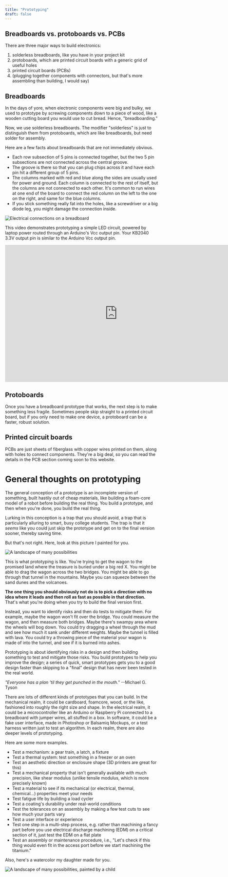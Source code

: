 ```yaml
---
title: "Prototyping"
draft: false
---
```

## Breadboards vs. protoboards vs. PCBs

There are three major ways to build electronics:

1. solderless breadboards, like you have in your project kit
2. protoboards, which are printed circuit boards with a generic grid of useful holes
3. printed circuit boards (PCBs)
4. (plugging together components with connectors, but that's more assembling than building, I would say)

## Breadboards

In the days of yore, when electronic components were big and bulky, we used to prototype by screwing components down to a piece of wood, like a wooden cutting board you would use to cut bread. Hence, "breadboarding."

Now, we use solderless breadboards. The modifier "solderless" is just to distinguish them from protoboards, which are like breadboards, but need solder for assembly.

Here are a few facts about breadboards that are not immediately obvious.

* Each row subsection of 5 pins is connected together, but the two 5 pin subsections are not connected across the central groove.
* The groove is there so that you can plug chips across it and have each pin hit a different group of 5 pins.
* The columns marked with red and blue along the sides are usually used for power and ground. Each column is connected to the rest of itself, but the columns are not connected to each other. It's common to run wires at one end of the board to connect the red column on the left to the one on the right, and same for the blue columns.
* If you stick something really fat into the holes, like a screwdriver or a big diode leg, you might damage the connection inside.


![Electrical connections on a breadboard](/img/breadboard-diagram.jpg)

This video demonstrates prototyping a simple LED circuit, powered by laptop power routed through an Arduino's Vcc output pin. Your KB2040 3.3V output pin is similar to the Arduino Vcc output pin.

<iframe id="kaltura_player" src="https://cdnapisec.kaltura.com/p/1813261/sp/181326100/embedIframeJs/uiconf_id/26203331/partner_id/1813261?iframeembed=true&playerId=kaltura_player&entry_id=1_zybv6wk2&flashvars[streamerType]=auto&amp;flashvars[localizationCode]=en&amp;flashvars[leadWithHTML5]=true&amp;flashvars[sideBarContainer.plugin]=true&amp;flashvars[sideBarContainer.position]=left&amp;flashvars[sideBarContainer.clickToClose]=true&amp;flashvars[chapters.plugin]=true&amp;flashvars[chapters.layout]=vertical&amp;flashvars[chapters.thumbnailRotator]=false&amp;flashvars[streamSelector.plugin]=true&amp;flashvars[EmbedPlayer.SpinnerTarget]=videoHolder&amp;flashvars[dualScreen.plugin]=true&amp;flashvars[Kaltura.addCrossoriginToIframe]=true&amp;&wid=1_owy3aagq" width="736" height="450" allowfullscreen webkitallowfullscreen mozAllowFullScreen allow="autoplay *; fullscreen *; encrypted-media *" sandbox="allow-forms allow-same-origin allow-scripts allow-top-navigation allow-pointer-lock allow-popups allow-modals allow-orientation-lock allow-popups-to-escape-sandbox allow-presentation allow-top-navigation-by-user-activation" frameborder="0" title="Kaltura Player"></iframe>


## Protoboards

Once you have a breadboard prototype that works, the next step is to make something less fragile. Sometimes people skip straight to a printed circuit board, but if you only need to make one device, a protoboard can be a faster, robust solution.

## Printed circuit boards 

PCBs are just sheets of fiberglass with copper wires printed on them, along with holes to connect components. They're a big deal, so you can read the details in the PCB section coming soon to this website. 

# General thoughts on prototyping

The general conception of a prototype is an incomplete version of something, built hastily out of cheap materials, like building a foam-core model of a robot before building the real thing. You build a prototype, and then when you're done, you build the real thing.

Lurking in this conception is a trap that you should avoid, a trap that is particularly alluring to smart, busy college students. The trap is that it _seems_ like you could just skip the prototype and get on to the final version sooner, thereby saving time.

But that's not right. Here, look at this picture I painted for you.

![A landscape of many possibilities](/img/prototyping-watercolor.jpg)

This is what prototyping is like. You're trying to get the wagon to the promised land where the treasure is buried under a big red X. You might be able to drag the wagon across the two bridges. You might be able to go through that tunnel in the mountains. Maybe you can squeeze between the sand dunes and the volcanoes.

**The one thing you should obviously not do is to pick a direction with no idea where it leads and then roll as fast as possible in that direction.** That's what you're doing when you try to build the final version first.

Instead, you want to identify risks and then do tests to mitigate them. For example, maybe the wagon won't fit over the bridge. You could measure the wagon, and then measure both bridges. Maybe there's swampy area where the wheels will bog down. You could try dragging a wheel through the mud and see how much it sank under different weights. Maybe the tunnel is filled with lava. You could try a throwing piece of the material your wagon is made of into the tunnel, and see if it is burned into ashes.

Prototyping is about identifying risks in a design and then building something to test and mitigate those risks. You build prototypes to help you improve the design; a series of quick, smart prototypes gets you to a good design faster than skipping to a "final" design that has never been tested in the real world.

_"Everyone has a plan 'til they get punched in the mouth."_ --Michael G. Tyson

There are lots of different kinds of prototypes that you can build. In the mechanical realm, it could be cardboard, foamcore, wood, or the like, fashioned into roughly the right size and shape. In the electrical realm, it could be a microcontroller like an Arduino or Raspberry Pi connected to a breadboard with jumper wires, all stuffed in a box. In software, it could be a fake user interface, made in Photoshop or Balsamiq Mockups, or a test harness written just to test an algorithm. In each realm, there are also deeper levels of prototyping.

Here are some more examples.

*   Test a mechanism: a gear train, a latch, a fixture
*   Test a thermal system: test something in a freezer or an oven
*   Test an aesthetic direction or enclosure shape (3D printers are great for this)
*   Test a mechanical property that isn't generally available with much precision, like shear modulus (unlike tensile modulus, which is more precisely known)
*   Test a material to see if its mechanical (or electrical, thermal, chemical...) properties meet your needs
*   Test fatigue life by building a load cycler
*   Test a coating's durability under real-world conditions
*   Test the tolerances on an assembly by making a few test cuts to see how much your parts vary
*   Test a user interface or experience
*   Test one step in a multi-step process, e.g. rather than machining a fancy part before you use electrical discharge machining (EDM) on a critical section of it, just test the EDM on a flat plate
*   Test an assembly or maintenance procedure, i.e., "Let's check if this thing would even fit in the access port before we start machining the titanium."

Also, here's a watercolor my daughter made for you.

![A landscape of many possibilities, painted by a child](/img/prototyping-watercolor-ada.jpg)
